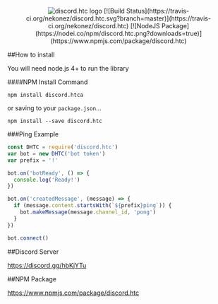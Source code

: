 <p align="center">
    <img src="https://cdn.discordapp.com/attachments/216763379535052801/234375516742746112/Untitled-1.png" alt="discord.htc logo">
[![Build Status](https://travis-ci.org/nekonez/discord.htc.svg?branch=master)](https://travis-ci.org/nekonez/discord.htc)
[![NodeJS Package](https://nodei.co/npm/discord.htc.png?downloads=true)](https://www.npmjs.com/package/discord.htc)

##How to install

You will need node.js 4+ to run the library


####NPM Install Command

```
npm install discord.htca
```

or saving to your `package.json`...

```
npm install --save discord.htc
```

###Ping Example

```js
const DHTC = require('discord.htc')
var bot = new DHTC('bot token')
var prefix = '!'

bot.on('botReady', () => {
  console.log('Ready!')
})

bot.on('createdMessage', (message) => {
  if (message.content.startsWith(`${prefix}ping`)) {
    bot.makeMessage(message.channel_id, 'pong')
  }
})

bot.connect()
```

##Discord Server

https://discord.gg/hbKjYTu

##NPM Package

https://www.npmjs.com/package/discord.htc
